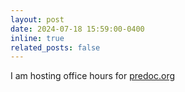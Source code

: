 ```yaml
---
layout: post
date: 2024-07-18 15:59:00-0400
inline: true
related_posts: false
---
```


I am hosting office hours for [predoc.org](https://predoc.org)

